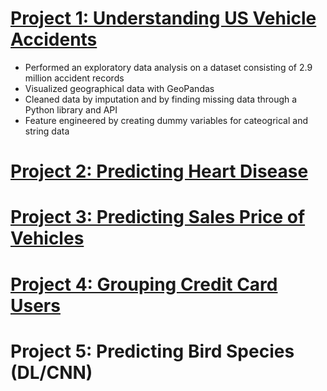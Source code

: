 # [Project 1: Understanding US Vehicle Accidents](https://github.com/MichaelBryantDS/US-Vehicle-Accidents)
- Performed an exploratory data analysis on a dataset consisting of 2.9 million accident records
- Visualized geographical data with GeoPandas
- Cleaned data by imputation and by finding missing data through a Python library and API
- Feature engineered by creating dummy variables for cateogrical and string data

# [Project 2: Predicting Heart Disease](https://github.com/MichaelBryantDS/Heart-Disease-Prediction)

# [Project 3: Predicting Sales Price of Vehicles](https://github.com/MichaelBryantDS/Vehicle-Sales-Price-Prediction)

# [Project 4: Grouping Credit Card Users](https://github.com/MichaelBryantDS/Grouping-Credit-Card-Users)

# Project 5: Predicting Bird Species (DL/CNN)
